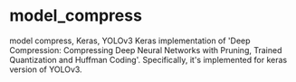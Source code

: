 # model_compress
model compress, Keras, YOLOv3
Keras implementation of 'Deep Compression: Compressing Deep Neural Networks with Pruning, Trained Quantization and Huffman Coding'. Specifically, it's implemented for keras version of YOLOv3.

